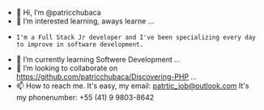 - 👋 Hi, I’m @patricchubaca
- 👀  I’m interested learning, aways learne ...
-     I'm a Full Stack Jr developer and I've been specializing every day to improve in software development.
- 🌱 I’m currently learning Softwere Development ...
- 💞️ I’m looking to collaborate on https://github.com/patricchubaca/Discovering-PHP ...
- 📫 How to reach me. It's easy, my email: patrtic_job@outlook.com It's my phonenumber: +55 (41) 9 9803-8642

<!---
patricchubaca/patricchubaca is a ✨ special ✨ repository because its `README.md` (this file) appears on your GitHub profile.
You can click the Preview link to take a look at your changes.
--->

